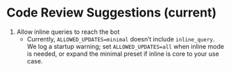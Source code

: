 # Code Review Suggestions (current)

1. Allow inline queries to reach the bot
   - Currently, `ALLOWED_UPDATES=minimal` doesn’t include `inline_query`. We log a startup warning; set `ALLOWED_UPDATES=all` when inline mode is needed, or expand the minimal preset if inline is core to your use case.
